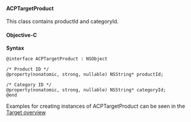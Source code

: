 #### ACPTargetProduct

This class contains productId and categoryId.

#### Objective-C

**Syntax**

```objc
@interface ACPTargetProduct : NSObject

/* Product ID */
@property(nonatomic, strong, nullable) NSString* productId;

/* Category ID */
@property(nonatomic, strong, nullable) NSString* categoryId;
@end
```

Examples for creating instances of ACPTargetProduct can be seen in the [Target overview](../../../index.md#target-product-class)